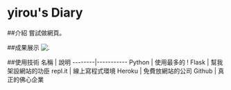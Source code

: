 # yirou's Diary

##介紹
嘗試做網頁。

##成果展示
![.](https://yiroudiary.herokuapp.com/)

##使用技術
名稱    |    說明
--------|-----------
Python  | 使用最多的 !
Flask   | 幫我架設網站的功臣
repl.it | 線上寫程式環境
Heroku  | 免費放網站的公司
Github  | 真正的佛心企業
